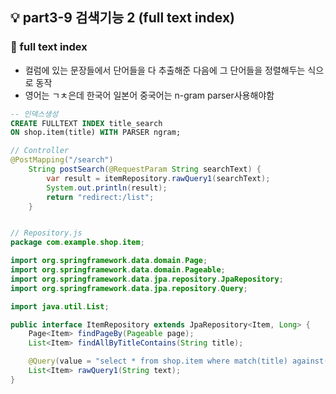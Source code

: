 ## 💡 part3-9 검색기능 2 (full text index)

### 🔹 full text index

- 컬럼에 있는 문장들에서 단어들을 다 추출해준 다음에 그 단어들을 정렬해두는 식으로 동작
- 영어는 ㄱㅊ은데 한국어 일본어 중국어는 n-gram parser사용해야함

```sql
-- 인덱스생성
CREATE FULLTEXT INDEX title_search
ON shop.item(title) WITH PARSER ngram;

```

```java
// Controller
@PostMapping("/search")
    String postSearch(@RequestParam String searchText) {
        var result = itemRepository.rawQuery1(searchText);
        System.out.println(result);
        return "redirect:/list";
    }


// Repository.js
package com.example.shop.item;

import org.springframework.data.domain.Page;
import org.springframework.data.domain.Pageable;
import org.springframework.data.jpa.repository.JpaRepository;
import org.springframework.data.jpa.repository.Query;

import java.util.List;

public interface ItemRepository extends JpaRepository<Item, Long> {
    Page<Item> findPageBy(Pageable page);
    List<Item> findAllByTitleContains(String title);

    @Query(value = "select * from shop.item where match(title) against(?1)", nativeQuery = true)
    List<Item> rawQuery1(String text);
}

```
